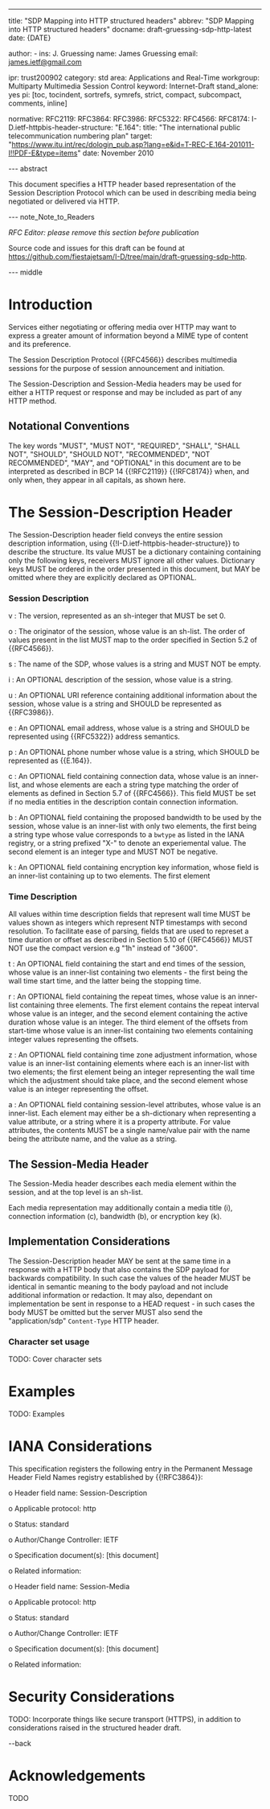 ---
title: "SDP Mapping into HTTP structured headers"
abbrev: "SDP Mapping into HTTP structured headers"
docname: draft-gruessing-sdp-http-latest
date: {DATE}

author:
    -
      ins: J. Gruessing
      name: James Gruessing
      email: james.ietf@gmail.com

ipr: trust200902
category: std
area: Applications and Real-Time
workgroup: Multiparty Multimedia Session Control
keyword: Internet-Draft
stand_alone: yes
pi: [toc, tocindent, sortrefs, symrefs, strict, compact, subcompact, comments, inline]

normative:
    RFC2119:
    RFC3864:
    RFC3986:
    RFC5322:
    RFC4566:
    RFC8174:
    I-D.ietf-httpbis-header-structure:
    "E.164":
        title: "The international public telecommunication numbering plan"
        target: "https://www.itu.int/rec/dologin_pub.asp?lang=e&id=T-REC-E.164-201011-I!!PDF-E&type=items"
        date: November 2010

--- abstract

This document specifies a HTTP header based representation of the Session
Description Protocol which can be used in describing media being negotiated or
delivered via HTTP.

--- note_Note_to_Readers

*RFC Editor: please remove this section before publication*

Source code and issues for this draft can be found at
<https://github.com/fiestajetsam/I-D/tree/main/draft-gruessing-sdp-http>.

--- middle

# Introduction

Services either negotiating or offering media over HTTP may want to express a
greater amount of information beyond a MIME type of content and its preference.

The Session Description Protocol {{RFC4566}} describes multimedia sessions for
the purpose of session announcement and initiation.

The Session-Description and Session-Media headers may be used for either a HTTP
request or response and may be included as part of any HTTP method.

## Notational Conventions

The key words "MUST", "MUST NOT", "REQUIRED", "SHALL", "SHALL NOT", "SHOULD",
"SHOULD NOT", "RECOMMENDED", "NOT RECOMMENDED", "MAY", and "OPTIONAL" in this
document are to be interpreted as described in BCP 14 {{!RFC2119}} {{!RFC8174}}
when, and only when, they appear in all capitals, as shown here.

# The Session-Description Header

The Session-Description header field conveys the entire session description
information, using {{!I-D.ietf-httpbis-header-structure}} to describe the
structure. Its value MUST be a dictionary containing containing only the
following keys, receivers MUST ignore all other values. Dictionary keys MUST be
ordered in the order presented in this document, but MAY be omitted where they
are explicitly declared as OPTIONAL.

### Session Description

v
 : The version, represented as an sh-integer that MUST be set 0.

o
 : The originator of the session, whose value is an sh-list. The order of values
   present in the list MUST map to the order specified in Section 5.2 of
   {{RFC4566}}.

s
 : The name of the SDP, whose values is a string and MUST NOT be empty.

i
 : An OPTIONAL description of the session, whose value is a string.

u
 : An OPTIONAL URI reference containing additional information about the
   session, whose value is a string and SHOULD be represented as {{RFC3986}}.

e
 : An OPTIONAL email address, whose value is a string and SHOULD be represented
   using {{RFC5322}} address semantics.

p
 : An OPTIONAL phone number whose value is a string, which SHOULD be represented
   as {{E.164}}.

c
 : An OPTIONAL field containing connection data, whose value is an inner-list, and
   whose elements are each a string type matching the order of elements as
   defined in Section 5.7 of {{RFC4566}}. This field MUST be set if no media
   entities in the description contain connection information.

b
 : An OPTIONAL field containing the proposed bandwidth to be used by the
   session, whose value is an inner-list with only two elements, the first being a
   string type whose value corresponds to a `bwtype` as listed in the IANA
   registry, or a string prefixed "X-" to denote an experiemental value. The
   second element is an integer type and MUST NOT be negative.

k
 : An OPTIONAL field containing encryption key information, whose field is an
   inner-list containing up to two elements. The first element

### Time Description

All values within time description fields that represent wall time MUST be
values shown as integers which represent NTP timestamps with second resolution.
To facilitate ease of parsing, fields that are used to represet a time duration
or offset as described in Section 5.10 of {{RFC4566}} MUST NOT use the compact
version e.g "1h" instead of "3600".

t
 : An OPTIONAL field containing the start and end times of the session, whose
   value is an inner-list containing two elements - the first being the wall time
   start time, and the latter being the stopping time.

r
 : An OPTIONAL field containing the repeat times, whose value is an inner-list
   containing three elements. The first element contains the repeat interval
   whose value is an integer, and the second element containing the active
   duration whose value is an integer. The third element of the offsets from
   start-time whose value is an inner-list containing two elements containing
   integer values representing the offsets.

z
 : An OPTIONAL field containing time zone adjustment information, whose value is
   an inner-list containing elements where each is an inner-list with two elements;
   the first element being an integer representing the wall time which the
   adjustment should take place, and the second element whose value is an
   integer representing the offset.

a
 : An OPTIONAL field containing session-level attributes, whose value is an
   inner-list. Each element may either be a sh-dictionary when representing a value
   attribute, or a string where it is a property attribute. For value
   attributes, the contents MUST be a single name/value pair with the name being
   the attribute name, and the value as a string.

## The Session-Media Header

The Session-Media header describes each media element within the session, and at
the top level is an sh-list.

Each media representation may additionally contain a media title (i), connection
information (c), bandwidth (b), or encryption key (k).

## Implementation Considerations

The Session-Description header MAY be sent at the same time in a response with a
HTTP body that also contains the SDP payload for backwards compatibility. In
such case the values of the header MUST be identical in semantic meaning to the
body payload and not include additional information or redaction. It may also,
dependant on implementation be sent in response to a HEAD request - in such
cases the body MUST be omitted but the server MUST also send the
"application/sdp" `Content-Type` HTTP header.

### Character set usage

TODO: Cover character sets

# Examples

TODO: Examples

# IANA Considerations

This specification registers the following entry in the Permanent Message Header
Field Names registry established by {{!RFC3864}}:

   o  Header field name: Session-Description

   o  Applicable protocol: http

   o  Status: standard

   o  Author/Change Controller: IETF

   o  Specification document(s): \[this document\]

   o  Related information:



   o  Header field name: Session-Media

   o  Applicable protocol: http

   o  Status: standard

   o  Author/Change Controller: IETF

   o  Specification document(s): \[this document\]

   o  Related information:


# Security Considerations

TODO: Incorporate things like secure transport (HTTPS), in addition to
considerations raised in the structured header draft.

--back

# Acknowledgements

TODO
